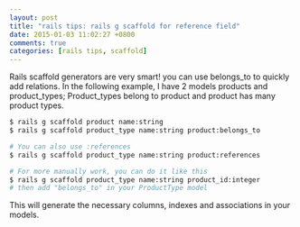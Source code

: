 ```yaml
---
layout: post
title: "rails tips: rails g scaffold for reference field"
date: 2015-01-03 11:02:27 +0800
comments: true
categories: [rails tips, scaffold]
---
```


Rails scaffold generators are very smart! you can use belongs_to to quickly add relations. 
In the following example, I have 2 models products and product_types; 
Product_types belong to product and product has many product types.

``` bash
$ rails g scaffold product name:string
$ rails g scaffold product_type name:string product:belongs_to

# You can also use :references
$ rails g scaffold product_type name:string product:references

# For more manually work, you can do it like this
$ rails g scaffold product_type name:string product_id:integer
# then add "belongs_to" in your ProductType model
```
This will generate the necessary columns, indexes and associations in your models.